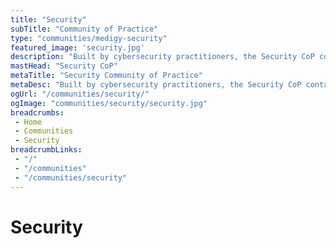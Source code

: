 ```yaml
---
title: "Security"
subTitle: "Community of Practice" 
type: "communities/medigy-security"
featured_image: 'security.jpg'
description: "Built by cybersecurity practitioners, the Security CoP contains valuable resources such as curated articles, original contributions, news and events from the cybersecurity space."
mastHead: "Security CoP"
metaTitle: "Security Community of Practice"
metaDesc: "Built by cybersecurity practitioners, the Security CoP contains valuable resources such as curated articles, original contributions, news and events from the cybersecurity space."
ogUrl: "/communities/security/"
ogImage: "communities/security/security.jpg"
breadcrumbs:
 - Home
 - Communities
 - Security
breadcrumbLinks:
 - "/"
 - "/communities"
 - "/communities/security"
---
```



# Security